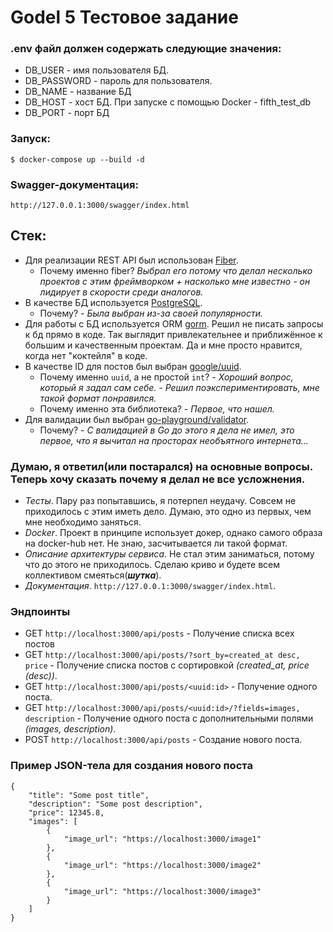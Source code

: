 # Godel 5 Тестовое задание

### .env файл должен содержать следующие значения:

- DB_USER - имя пользователя БД.
- DB_PASSWORD - пароль для пользователя.
- DB_NAME - название БД
- DB_HOST - хост БД. При запуске с помощью Docker - fifth_test_db
- DB_PORT - порт БД

### Запуск:
  `$ docker-compose up --build -d`

### Swagger-документация:
`http://127.0.0.1:3000/swagger/index.html`
## Стек:

- Для реализации REST API был использован [Fiber]. 
  - Почему именно fiber? *_Выбрал его потому что делал несколько проектов с этим фреймворком + насколько мне известно - он лидирует в скорости среди аналогов._*
- В качестве БД используется [PostgreSQL]. 
  - Почему? - *_Была выбран из-за своей популярности._*
- Для работы с БД используется ORM [gorm]. Решил не писать запросы к бд прямо в коде. Так выглядит привлекательнее и приближённое к большим и качественным проектам. Да и мне просто нравится, когда нет "коктейля" в коде. 
- В качестве ID для постов был выбран [google/uuid]. 
  - Почему именно `uuid`, а не простой `int`? - *_Хороший вопрос, который я задал сам себе. - Решил поэкспериментировать, мне такой формат понравился._*
  - Почему именно эта библиотека? - *_Первое, что нашел._*
- Для валидации был выбран [go-playground/validator].
  - Почему? - *_С валидацией в Go до этого я дела не имел, это первое, что я вычитал на просторах необъятного интернета..._*

### Думаю, я ответил(или постарался) на основные вопросы. Теперь хочу сказать почему я делал не все усложнения.

- *Тесты*. Пару раз попытавшись, я потерпел неудачу. Совсем не приходилось с этим иметь дело. Думаю, это одно из первых, чем мне необходимо заняться.
- *Docker*. Проект в принципе использует докер, однако самого образа на docker-hub нет. Не знаю, засчитывается ли такой формат.
- *Описание архитектуры сервиса*. Не стал этим заниматься, потому что до этого не приходилось. Сделаю криво и будете всем коллективом смеяться(**_шутка_**).
- *Документация*. `http://127.0.0.1:3000/swagger/index.html`.

### Эндпоинты

- GET `http://localhost:3000/api/posts` - Получение списка всех постов
- GET `http://localhost:3000/api/posts/?sort_by=created_at desc, price` - Получение списка постов с сортировкой *(created_at, price (desc))*.
- GET `http://localhost:3000/api/posts/<uuid:id>` - Получение одного поста.
- GET `http://localhost:3000/api/posts/<uuid:id>/?fields=images, description` - Получение одного поста с дополнительными полями *(images, description)*.
- POST `http://localhost:3000/api/posts` - Создание нового поста.

### Пример JSON-тела для создания нового поста
```
{
    "title": "Some post title",
    "description": "Some post description",
    "price": 12345.8,
    "images": [
        {
            "image_url": "https://localhost:3000/image1"
        },
        {
            "image_url": "https://localhost:3000/image2"
        },
        {
            "image_url": "https://localhost:3000/image3"
        }
    ]
}
```

[fiber]: <https://gofiber.io>
[PostgreSQL]: <https://www.postgresql.org>
[gorm]: <https://gorm.io>
[google/uuid]: <https://github.com/google/uuid>
[go-playground/validator]: <https://github.com/go-playground/validator>

